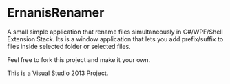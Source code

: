 # ErnanisRenamer
A small simple application that rename files simultaneously in C#/WPF/Shell Extension Stack. Its is a 
window application that lets you add prefix/suffix to files inside selected folder or selected files.

Feel free to fork this project and make it your own.

This is a Visual Studio 2013 Project.
